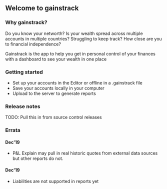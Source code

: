 ## Welcome to gainstrack
### Why gainstrack?
Do you know your networth? Is your wealth spread across multiple accounts in multiple countries? Struggling to keep track? How close are you to financial independence?

Gainstrack is the app to help you get in personal control of your finances with a dashboard to see your wealth in one place

### Getting started
- Set up your accounts in the Editor or offline in a .gainstrack file
- Save your accounts locally in your computer
- Upload to the server to generate reports

### Release notes
TODO: Pull this in from source control releases
### Errata
#### Dec'19
- P&L Explain may pull in real historic quotes from external data sources but other reports do not. 
#### Dec'19
- Liabilities are not supported in reports yet
